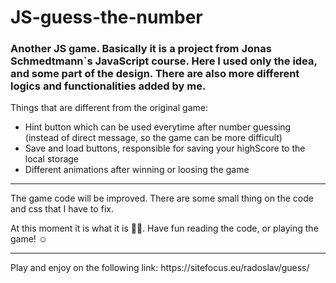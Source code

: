 # JS-guess-the-number
<h3> Another JS game. Basically it is a project from Jonas Schmedtmann`s JavaScript course. Here I used only the idea, and some part of the design. There are also more different logics and functionalities added by me. </h3>
<p> Things that are different from the original game:</p>
<ul>
  <li> Hint button which can be used everytime after number guessing (instead of direct message, so the game can be more difficult)</li>
  <li> Save and load buttons, responsible for saving your highScore to the local storage</li>
  <li> Different animations after winning or loosing the game</li>
</ul>
<hr>
<p> The game code will be improved. There are some small thing on the code and css that I have to fix.</p>
<p> At this moment it is what it is 🤸‍♀️. Have fun reading the code, or playing the game! ☺</p>
<hr>
<p> Play and enjoy on the following link: https://sitefocus.eu/radoslav/guess/ </p>
